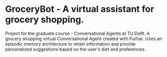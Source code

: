 # GroceryBot - A virtual assistant for grocery shopping.
Project for the graduate course - Conversational Agents at TU Delft. 
A grocery shopping virtual Conversational Agent created with Furhat. Uses an episodic memory architecture to retain information and provide personalized suggestions based on the user's diet and preferences. 
